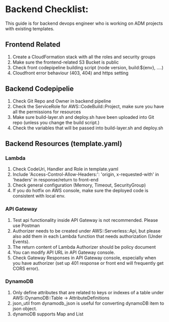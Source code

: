 # Backend Checklist:

This guide is for backend devops engineer who is working on ADM projects with existing templates.   

## Frontend Related
  1. Create a CloudFormation stack with all the roles and security groups
  1. Make sure the frontend-related S3 Bucket is public   
  1. Check front codepipeline building script (node version, build:${env}, ....)
  1. Cloudfront error behaviour (403, 404) and https setting

## Backend Codepipelie

  1. Check Git Repo and Owner in backend pipeline
  1. Check the ServiceRole for AWS::CodeBuild::Project, make sure you have all the permissions for resources
  1. Make sure build-layer.sh and deploy.sh have been uploaded into Git repo (unless you change the build script.)
  1. Check the variables that will be passed into build-layer.sh and deploy.sh


## Backend Resources (template.yaml)

### Lambda

  1. Check CodeUri, Handler and Role in template.yaml
  1. Include 'Access-Control-Allow-Headers:': 'origin, x-requested-with' in 'headers' in response/return to front-end
  1. Check general configuration (Memory, Timeout, SecurityGroup)
  1. If you do hotfix on AWS console, make sure the deployed code is consistent with local env.

### API Gateway

  1. Test api functionality inside API Gateway is not recommended. Please use Postman
  1. Authorizer needs to be created under AWS::Serverless::Api, but please also add them in each Lambda function that needs authorization (Under Events).
  1. The return content of Lambda Authorizer should be policy document
  1. You can modify API URL in API Gateway console.
  1. Check Gateway Responses in API Gateway console, especially when you have authorizer (set up 401 response or front end will frequently get CORS error).

### DynamoDB

  1. Only define attributes that are related to keys or indexes of a table under AWS::DynamoDB::Table -> AttributeDefinitions
  1. json_util from dynamodb_json is useful for converting dynamoDB item to json object.
  1. dynamoDB supports Map and List


